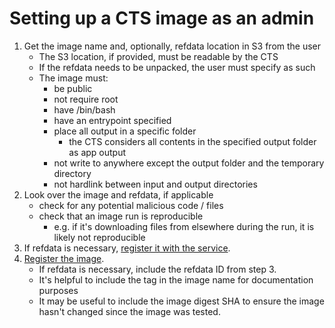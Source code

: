 # Setting up a CTS image as an admin

1. Get the image name and, optionally, refdata location in S3 from the user
   * The S3 location, if provided, must be readable by the CTS
   * If the refdata needs to be unpacked, the user must specify as such
   * The image must:
     * be public
     * not require root
     * have /bin/bash
     * have an entrypoint specified
     * place all output in a specific folder
       * the CTS considers all contents in the specified output folder as app output
     * not write to anywhere except the output folder and the temporary directory
     * not hardlink between input and output directories
2. Look over the image and refdata, if applicable
   * check for any potential malicious code / files
   * check that an image run is reproducible
     * e.g. if it's downloading files from elsewhere during the run, it is likely
       not reproducible
3. If refdata is necessary,
   [register it with the service](https://ci.kbase.us/services/cts/docs#/Admin/create_refdata_admin_refdata__refdata_s3_path__post).
4. [Register the image](https://ci.kbase.us/services/cts/docs#/Admin/approve_image_admin_images__image_id__post).
   * If refdata is necessary, include the refdata ID from step 3.
   * It's helpful to include the tag in the image name for documentation purposes
   * It may be useful to include the image digest SHA to ensure the image hasn't changed
    since the image was tested.
